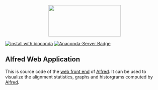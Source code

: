 <p align="center">
<img width="230" height="100" src="https://raw.githubusercontent.com/tobiasrausch/alfred/master/alfred.png">
</p>

[![install with bioconda](https://img.shields.io/badge/install%20with-bioconda-brightgreen.svg?style=flat-square)](http://bioconda.github.io/recipes/alfred/README.html)
[![Anaconda-Server Badge](https://anaconda.org/bioconda/alfred/badges/downloads.svg)](https://anaconda.org/bioconda/alfred)

Alfred Web Application
----------------------

This is source code of the [web front end](https://gear.embl.de/alfred) of [Alfred](https://github.com/tobiasrausch/alfred/). It can be used to visualize the alignment statistics, graphs and historgrams computed by [Alfred](https://github.com/tobiasrausch/alfred/).
